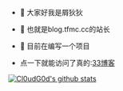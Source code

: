 - 👋 大家好我是屑狄狄
- 👀 也就是blog.tfmc.cc的站长
- 🌱 目前在编写一个项目

- 点一下就能访问了真的:<a href="http://blog.tfmc.cc">33博客</a>

[![Cl0udG0d's github stats](https://github-readme-stats.vercel.app/api?username=mcxiedidi)](https://github.com/mcxiedidi)
